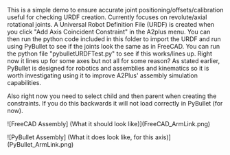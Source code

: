 This is a simple demo to ensure accurate joint positioning/offsets/calibration useful for checking URDF creation. Currently focuses on revolute/axial rotational joints. A Universal Robot Definition File (URDF) is created when you click "Add Axis Coincident Constraint" in the A2plus menu. You can then run the python code included in this folder to import the URDF and run using PyBullet to see if the joints look the same as in FreeCAD. You can run the python file "pybulletURDFTest.py" to see if this works/lines up. Right now it lines up for some axes but not all for some reason? As stated earlier, PyBullet is designed for robotics and assemblies and kinematics so it is worth investigating using it to improve A2Plus' assembly simulation capabilities.

Also right now you need to select child and then parent when creating the constraints. If you do this backwards it will not load correctly in PyBullet (for now).


![FreeCAD Assembly] (What it should look like)](FreeCAD_ArmLink.png)

![PyBullet Assembly] (What it does look like, for this axis)](PyBullet_ArmLink.png)

